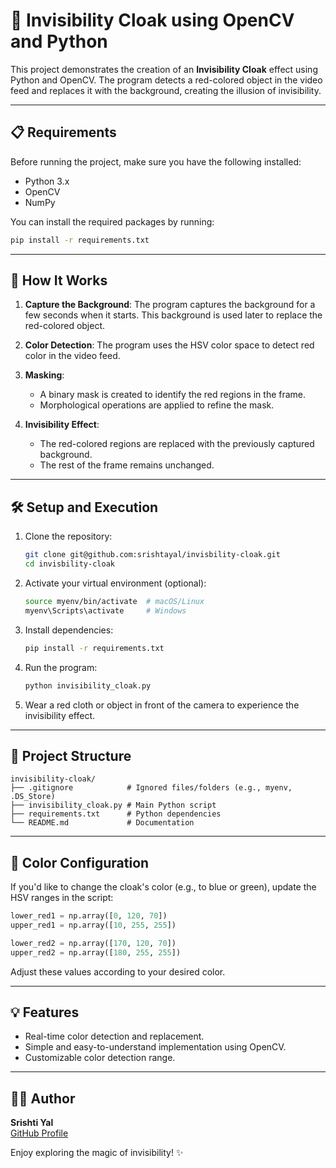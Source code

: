 

# 🔮 Invisibility Cloak using OpenCV and Python

This project demonstrates the creation of an **Invisibility Cloak** effect using Python and OpenCV. The program detects a red-colored object in the video feed and replaces it with the background, creating the illusion of invisibility.

---

## 📋 Requirements

Before running the project, make sure you have the following installed:

- Python 3.x
- OpenCV
- NumPy

You can install the required packages by running:

```bash
pip install -r requirements.txt
```

---

## 🚀 How It Works

1. **Capture the Background**: 
   The program captures the background for a few seconds when it starts. This background is used later to replace the red-colored object.

2. **Color Detection**: 
   The program uses the HSV color space to detect red color in the video feed.

3. **Masking**:
   - A binary mask is created to identify the red regions in the frame.
   - Morphological operations are applied to refine the mask.

4. **Invisibility Effect**:
   - The red-colored regions are replaced with the previously captured background.
   - The rest of the frame remains unchanged.

---

## 🛠️ Setup and Execution

1. Clone the repository:

   ```bash
   git clone git@github.com:srishtayal/invisbility-cloak.git
   cd invisbility-cloak
   ```

2. Activate your virtual environment (optional):

   ```bash
   source myenv/bin/activate  # macOS/Linux
   myenv\Scripts\activate     # Windows
   ```

3. Install dependencies:

   ```bash
   pip install -r requirements.txt
   ```

4. Run the program:

   ```bash
   python invisibility_cloak.py
   ```

5. Wear a red cloth or object in front of the camera to experience the invisibility effect.

---

## 📂 Project Structure

```
invisibility-cloak/
├── .gitignore            # Ignored files/folders (e.g., myenv, .DS_Store)
├── invisibility_cloak.py # Main Python script
├── requirements.txt      # Python dependencies
└── README.md             # Documentation
```

---

## 🎨 Color Configuration

If you'd like to change the cloak's color (e.g., to blue or green), update the HSV ranges in the script:

```python
lower_red1 = np.array([0, 120, 70])  
upper_red1 = np.array([10, 255, 255])  

lower_red2 = np.array([170, 120, 70])  
upper_red2 = np.array([180, 255, 255])  
```

Adjust these values according to your desired color.

---

## 💡 Features

- Real-time color detection and replacement.
- Simple and easy-to-understand implementation using OpenCV.
- Customizable color detection range.

---

## 🧑‍💻 Author

**Srishti Yal**  
[GitHub Profile](https://github.com/srishtayal)  

Enjoy exploring the magic of invisibility! ✨
